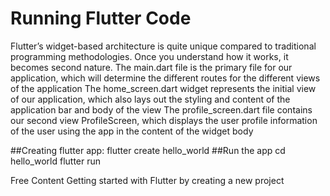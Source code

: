 # Running Flutter Code

Flutter’s widget-based architecture is quite unique compared to traditional programming methodologies. Once you understand how it works, it becomes second nature.
The main.dart file is the primary file for our application, which will determine the different routes for the different views of the application
The home_screen.dart widget represents the initial view of our application, which also lays out the styling and content of the application bar and body of the view
The profile_screen.dart file contains our second view ProfileScreen, which displays the user profile information of the user using the app in the content of the widget body

##Creating flutter app:
    flutter create hello_world
##Run the app
    cd hello_world
    flutter run


<ResourceGroupTitle>Free Content</ResourceGroupTitle>
<BadgeLink colorScheme='yellow' badgeText='Read' href='https://www.vogella.com/tutorials/FlutterCreatingProjects/article.html'>Getting started with Flutter by creating a new project</BadgeLink>